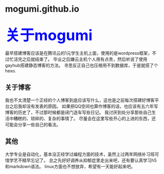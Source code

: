 # mogumi.github.io 
## <font color=blue size=12>关于mogumi</font>
最早搭建博客应该是在腾讯云的1元学生主机上面，使用的是wordpress框架，不过忙活完之后就结束了。
毕业之后嫌云主机个人用有点贵，然后听说了使用gayhub搭建静态博客的方法。
寻思反正自己也压根用不到数据库，于是就搭了个hexo.
## 关于博客
我也不太清楚一个正经的个人博客到底应该写什么，这也是之前每次搭建好博客平台之后我却没有发表的原因。
如果把QQ空间也算作博客的话，也应该有五六年写博客的历史了，不过那时候都是闭门造车写些日记。
我讨厌到处分享那些自己生活中糟糕的、琐碎的、复杂的事情了。
尽量会在这里写些开心的上进的东西，还可能会分享一些自己的看法。
## 其他
大学专业是自动化，基本没正经学过编程方面的技术，虽然上过两年网络补习班可惜学艺不精早忘记了。
总之先好好调养从抑郁症里走出来吧，还有要认真学习h5和markdown语法。
linux方面也不想放弃，希望有一天能好起来吧。
